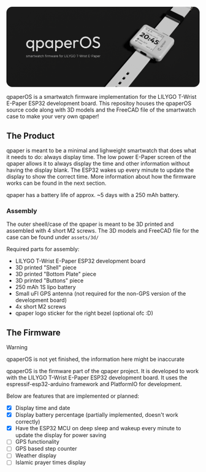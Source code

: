![banner](assets/qpaper_banner.png)

qpaperOS is a smartwatch firmware implementation for the LILYGO T-Wrist E-Paper ESP32 development board. This repositoy houses the qpaperOS source code along with 3D models and the FreeCAD file of the smartwatch case to make your very own qpaper!

## The Product

qpaper is meant to be a minimal and lighweight smartwatch that does what it needs to do: always display time. The low power E-Paper screen of the qpaper allows it to always display the time and other information without having the display blank. The ESP32 wakes up every minute to update the display to show the correct time. More information about how the firmware works can be found in the next section.

qpaper has a battery life of approx. ~5 days with a 250 mAh battery.

### Assembly

The outer sheell/case of the qpaper is meant to be 3D printed and assembled with 4 short M2 screws. The 3D models and FreeCAD file for the case can be found under `assets/3d/`

Required parts for assembly:
- LILYGO T-Wrist E-Paper ESP32 development board
- 3D printed "Shell" piece
- 3D printed "Bottom Plate" piece
- 3D printed "Buttons" piece
- 250 mAh 1S lipo battery
- Small uFl GPS antenna (not required for the non-GPS version of the development board)
- 4x short M2 screws
- qpaper logo sticker for the right bezel (optional ofc :D)

## The Firmware

> [!WARNING]  
> qpaperOS is not yet finished, the information here might be inaccurate

qpaperOS is the firmware part of the qpaper project. It is developed to work with the LILYGO T-Wrist E-Paper ESP32 development board. It uses the espressif-esp32-arduino framework and PlatformIO for development.

Below are features that are implemented or planned:

- [x] Display time and date
- [x] Display battery percentage (partially implemented, doesn't work correctly)
- [x] Have the ESP32 MCU on deep sleep and wakeup every minute to update the display for power saving
- [ ] GPS functionality
- [ ] GPS based step counter
- [ ] Weather display
- [ ] Islamic prayer times display
